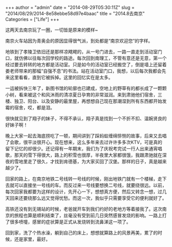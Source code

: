 +++
author = "admin"
date = "2014-08-29T05:30:11Z"
slug = "2014/08/29/2014-8e58ebbe58d97e4baac"
title = "2014.8去南京"
Categories = ["Life"]
+++

这两天去南京玩了一圈，一切皆是原来的模样~





南京火车站因为青奥会的原因显得很气派，到处都是“南京欢迎您”的字样。





地铁到了孝陵卫依旧还是那样凉飕飕的，从一号门进去，一路一直走到活动室门口，就仿佛以往每次回学校的路途。每次回到南理工，不管有意还是无意，第一个经过要去转转的地方都是活动室。只是如今的活动室已经搬空了，倒是墙上还留着娄老师带来的那幅“自强不息”的书法。站在活动室门口，我想，以后每次我都会先来这里看看，直到它被拆掉。这里的回忆实在是太多。





一运被拆快三年了，新图书馆的轮廓也已建成，空地上的野草有的都长成了一颗颗小树，看来被这个和风沐雨的清凉夏日孕育的非常滋润。来到肃驰他们宿舍，三楼、独卫、阳台、以及安静的最里屋，再想想自己现在那潮湿到所有东西都开始发霉的宿舍，哎，都是泪。





很快就见到了翔子的妹子，不得不承认，翔子真是找到一个不折不扣、温婉贤良的好妹子啊！





晚上大家一起去海底捞吃了一顿，期间讲到了踩蚂蚁缠绵悱恻的故事，后来又去唱了会歌，很平淡很开心。现在想来，这么多年来去过许许多多次KTV，可是真的留下记忆的却很少。还记得有一年期末，我们为了庆祝考完试一行人出来通宵唱歌，那天的雪下得很大，路上的积雪也很厚，半夜里大家都很饿，我跟肃驰就在深夜的雪地里走了很久，才找到肯德基，为大家买回了汉堡。那样的日子，真是越来越少了。





回家的路上，在南京地铁二号线转一号线的时候，刚出地铁门就有一个楼梯，走下去就可以直接坐一号线的车。而反过来一号线要想换二号线，就要绕很远。以前，每次回家我都要为这样的设计，先开心一下，想想真方便，然后又转念一想，过几天回来还要绕那么远又觉得忧愁。而这一次，我似乎只需要享受它的便利就好了。





高铁还没有到无锡站的时候，老爸就开车到我们约好的老地方等着接我了。这次南京的旅程也算是顺利结束了，丝毫没有受到前几日突然感冒发烧的影响。一路上打了很多喷嚏，感冒的症状算是正式从发烧转到流鼻涕这一项了。





回到家，洗了个热水澡，躺到自己的床上，想想就算路上的风景再美，累了的时候，还是家里，最好。



